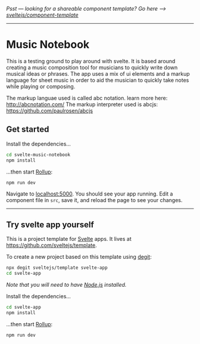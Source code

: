 *Psst — looking for a shareable component template? Go here --> [sveltejs/component-template](https://github.com/sveltejs/component-template)*

---
# Music Notebook
This is a testing ground to play around with svelte. It is based around creating a music composition tool for musicians to quickly write down musical ideas or phrases. The app uses a mix of ui elements and a markup language for sheet music in order to aid the musician to quickly take notes while playing or composing.

The markup languae used is called abc notation. learn more here: http://abcnotation.com/
The markup interpreter used is abcjs: https://github.com/paulrosen/abcjs

## Get started

Install the dependencies...

```bash
cd svelte-music-notebook
npm install
```

...then start [Rollup](https://rollupjs.org):

```bash
npm run dev
```

Navigate to [localhost:5000](http://localhost:5000). You should see your app running. Edit a component file in `src`, save it, and reload the page to see your changes.

---

## Try svelte app yourself

This is a project template for [Svelte](https://svelte.dev) apps. It lives at https://github.com/sveltejs/template.

To create a new project based on this template using [degit](https://github.com/Rich-Harris/degit):

```bash
npx degit sveltejs/template svelte-app
cd svelte-app
```

*Note that you will need to have [Node.js](https://nodejs.org) installed.*

Install the dependencies...

```bash
cd svelte-app
npm install
```

...then start [Rollup](https://rollupjs.org):

```bash
npm run dev
```
